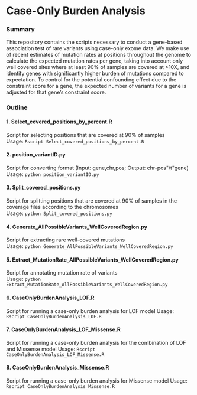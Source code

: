 # Case-Only Burden Analysis

### Summary

This repository contains the scripts necessary to conduct a gene-based association test of rare variants using case-only exome data. We make use of recent estimates of mutation rates at positions throughout the genome to calculate the expected mutation rates per gene, taking into account only well covered sites where at least 90% of samples are covered at >10X, and identify genes with significantly higher burden of mutations compared to expectation. To control for the potential confounding effect due to the constraint score for a gene, the expected number of variants for a gene is adjusted for that gene’s constraint score.

### Outline

#### 1. Select_covered_positions_by_percent.R
Script for selecting positions that are covered at 90% of samples   
Usage: `Rscript Select_covered_positions_by_percent.R`

#### 2. position_variantID.py
Script for converting format (Input: gene,chr,pos; Output: chr-pos"\t"gene)  
Usage: `python position_variantID.py` 

#### 3. Split_covered_positions.py
Script for splitting positions that are covered at 90% of samples in the coverage files according to the chromosomes  
Usage: `python Split_covered_positions.py`

#### 4. Generate_AllPossibleVariants_WellCoveredRegion.py
Script for extracting rare well-covered mutations  
Usage: `python Generate_AllPossibleVariants_WellCoveredRegion.py`

#### 5. Extract_MutationRate_AllPossibleVariants_WellCoveredRegion.py
Script for annotating mutation rate of variants  
Usage: `python Extract_MutationRate_AllPossibleVariants_WellCoveredRegion.py`

#### 6. CaseOnlyBurdenAnalysis_LOF.R 
Script for running a case-only burden analysis for LOF model
Usage: `Rscript CaseOnlyBurdenAnalysis_LOF.R`

#### 7. CaseOnlyBurdenAnalysis_LOF_Missense.R  
Script for running a case-only burden analysis for the combination of LOF and Missense model
Usage: `Rscript CaseOnlyBurdenAnalysis_LOF_Missense.R`

#### 8. CaseOnlyBurdenAnalysis_Missense.R  
Script for running a case-only burden analysis for Missense model
Usage: `Rscript CaseOnlyBurdenAnalysis_Missense.R`
